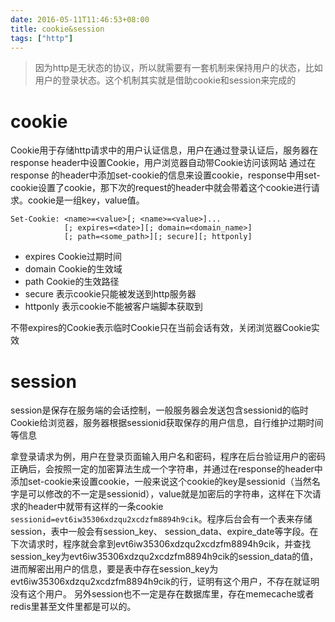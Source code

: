 ```yaml
---
date: 2016-05-11T11:46:53+08:00
title: cookie&session
tags: ["http"]
---
```

> 因为http是无状态的协议，所以就需要有一套机制来保持用户的状态，比如用户的登录状态。这个机制其实就是借助cookie和session来完成的  


<!--more-->
# cookie
Cookie用于存储http请求中的用户认证信息，用户在通过登录认证后，服务器在response header中设置Cookie，用户浏览器自动带Cookie访问该网站
通过在response 的header中添加set-cookie的信息来设置cookie，response中用set-cookie设置了cookie，那下次的request的header中就会带着这个cookie进行请求。cookie是一组key，value值。
```
Set-Cookie: <name>=<value>[; <name>=<value>]...
            [; expires=<date>][; domain=<domain_name>]
            [; path=<some_path>][; secure][; httponly]
```
- expires Cookie过期时间
- domain Cookie的生效域
- path Cookie的生效路径
- secure 表示cookie只能被发送到http服务器
- httponly 表示cookie不能被客户端脚本获取到

不带expires的Cookie表示临时Cookie只在当前会话有效，关闭浏览器Cookie实效

# session
session是保存在服务端的会话控制，一般服务器会发送包含sessionid的临时Cookie给浏览器，服务器根据sessionid获取保存的用户信息，自行维护过期时间等信息

拿登录请求为例，用户在登录页面输入用户名和密码，程序在后台验证用户的密码正确后，会按照一定的加密算法生成一个字符串，并通过在response的header中添加set-cookie来设置cookie，一般来说这个cookie的key是sessionid（当然名字是可以修改的不一定是sessionid），value就是加密后的字符串，这样在下次请求的header中就带有这样的一条cookie `sessionid=evt6iw35306xdzqu2xcdzfm8894h9cik`。程序后台会有一个表来存储session，表中一般会有session_key、 session_data、expire_date等字段。在下次请求时，程序就会拿到evt6iw35306xdzqu2xcdzfm8894h9cik，并查找session_key为evt6iw35306xdzqu2xcdzfm8894h9cik的session_data的值，进而解密出用户的信息，要是表中存在session_key为evt6iw35306xdzqu2xcdzfm8894h9cik的行，证明有这个用户，不存在就证明没有这个用户。
另外session也不一定是存在数据库里，存在memecache或者redis里甚至文件里都是可以的。
